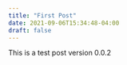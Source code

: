 ```yaml
---
title: "First Post"
date: 2021-09-06T15:34:48-04:00
draft: false
---
```


This is a test post version 0.0.2